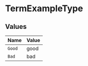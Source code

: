 # TermExampleType


## Values

| Name   | Value  |
| ------ | ------ |
| `Good` | good   |
| `Bad`  | bad    |